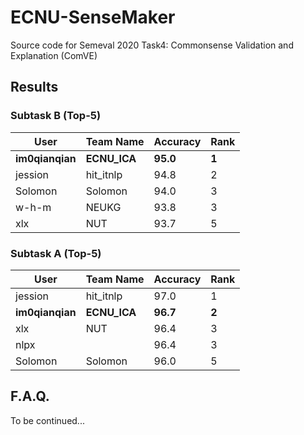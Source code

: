 # ECNU-SenseMaker

Source code for Semeval 2020 Task4: Commonsense Validation and Explanation (ComVE)



## Results

### Subtask B (Top-5)

| User            | Team Name    | Accuracy | Rank  |
| --------------- | ------------ | -------- | ----- |
| **im0qianqian** | **ECNU_ICA** | **95.0** | **1** |
| jession         | hit_itnlp    | 94.8     | 2     |
| Solomon         | Solomon      | 94.0     | 3     |
| w-h-m           | NEUKG        | 93.8     | 3     |
| xlx             | NUT          | 93.7     | 5     |



### Subtask A (Top-5)

| User            | Team Name    | Accuracy | Rank  |
| --------------- | ------------ | -------- | ----- |
| jession         | hit_itnlp    | 97.0     | 1     |
| **im0qianqian** | **ECNU_ICA** | **96.7** | **2** |
| xlx             | NUT          | 96.4     | 3     |
| nlpx            |              | 96.4     | 3     |
| Solomon         | Solomon      | 96.0     | 5     |



## F.A.Q.

To be continued...
